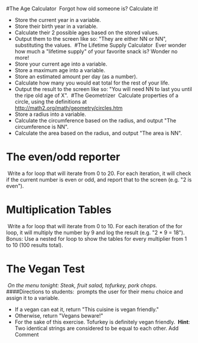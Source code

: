 #The Age Calculator
​
Forgot how old someone is? Calculate it!
​
- Store the current year in a variable.
- Store their birth year in a variable.
- Calculate their 2 possible ages based on the stored values.
- Output them to the screen like so: "They are either NN or NN", substituting the values.
​
#The Lifetime Supply Calculator
​
Ever wonder how much a "lifetime supply" of your favorite snack is? Wonder no more!
​
- Store your current age into a variable.
- Store a maximum age into a variable.
- Store an estimated amount per day (as a number).
- Calculate how many you would eat total for the rest of your life.
- Output the result to the screen like so: "You will need NN to last you until the ripe old age of X".
​
#The Geometrizer
​
Calculate properties of a circle, using the definitions at http://math2.org/math/geometry/circles.htm
​
- Store a radius into a variable.
- Calculate the circumference based on the radius, and output "The circumference is NN".
- Calculate the area based on the radius, and output "The area is NN".
​
​
# The even/odd reporter
​
Write a for loop that will iterate from 0 to 20. For each iteration, it will check if the current number is even or odd, and report that to the screen (e.g. "2 is even").
​
# Multiplication Tables
​
Write a for loop that will iterate from 0 to 10. For each iteration of the for loop, it will multiply the number by 9 and log the result (e.g. "2 * 9 = 18").
​
Bonus: Use a nested for loop to show the tables for every multiplier from 1 to 10 (100 results total).
​
# The Vegan Test
​
*On the menu tonight: Steak, fruit salad, tofurkey, pork chops.*
​
####Directions to students:
​
prompts the user for their menu choice and assign it to a variable.
​
 - If a vegan can eat it, return "This cuisine is vegan friendly."
 - Otherwise, return "Vegans beware!"
 - For the sake of this exercise. Tofurkey is definitely vegan friendly.
​
**Hint**: Two identical strings are considered to be equal to each other.
Add Comment
